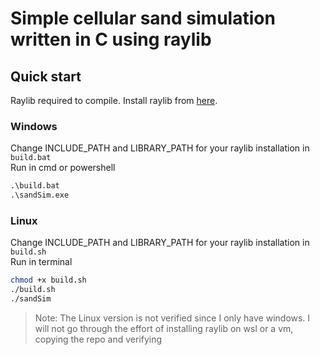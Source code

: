 # Simple cellular sand simulation written in C using raylib

## Quick start
Raylib required to compile.
Install raylib from [here](https://www.raylib.com/).

### Windows
Change INCLUDE_PATH and LIBRARY_PATH for your raylib installation in `build.bat`\
Run in cmd or powershell
```cmd
.\build.bat
.\sandSim.exe
```

### Linux
Change INCLUDE_PATH and LIBRARY_PATH for your raylib installation in `build.sh`\
Run in terminal
```bash
chmod +x build.sh
./build.sh
./sandSim
```
> Note: The Linux version is not verified since I only have windows.
> I will not go through the effort of installing raylib on wsl or a vm, copying the repo and verifying

